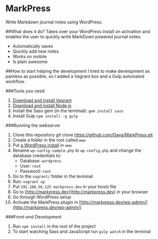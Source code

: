 MarkPress
=========

Write Markdown journal notes using WordPress.

##What does it do?
Takes over your WordPress install on activation and enables the user to quickly write MarkDown powered journal notes.

- Automatically saves
- Quickly add new notes
- Works on mobile
- Is plain awesome

##How to start helping the development
I tried to make development as painless as possible, so I added a Vagrant box and a Gulp automated workflow.

###Tools you need
1. [Download and install Vagrant](http://www.vagrantup.com/downloads.html)
2. [Download and install Node.js](http://nodejs.org/download/)
3. Install the Sass gem (in the terminal):
`gem install sass`
4. Install Gulp
`npm install -g gulp`

###Running the webserver
1. Clone this repository
    git clone https://github.com/Gaya/MarkPress.git
2. Create a folder in the root called `www`
3. Put [a WordPress install](http://wordpress.org/latest.zip) in `www`
4. Rename `wp-config-sample.php` to `wp-config.php` and change the database credentials to:
	- Database: `wordpress`
	- User: `root`
	- Password: `root`
5. Go to the `vagrant/` folder in the terminal
6. Run: `vagrant up`
7. Put `192.168.56.125 markpress.dev` in your hosts file
8. Go to [http://markpress.dev](http://markpress.dev) in your browser
9. Go through WordPress setup
10. Activate the MarkPress plugin in [http://markpress.dev/wp-admin/](http://markpress.dev/wp-admin/)

###Front-end Development
1. Run `npm install` in the root of the project
2. To start watching Sass and JavaScript run `gulp watch` in the terminal